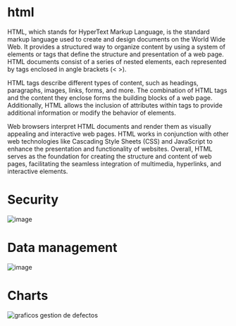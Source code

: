 # html
HTML, which stands for HyperText Markup Language, is the standard markup language used to create and design documents on the World Wide Web.
It provides a structured way to organize content by using a system of elements or tags that define the structure and presentation of a web page. HTML documents consist of a series of nested elements, each represented by tags enclosed in angle brackets (< >).

HTML tags describe different types of content, such as headings, paragraphs, images, links, forms, and more. The combination of HTML tags and the content they enclose forms the building blocks of a web page. Additionally, HTML allows the inclusion of attributes within tags to provide additional information or modify the behavior of elements.

Web browsers interpret HTML documents and render them as visually appealing and interactive web pages. HTML works in conjunction with other web technologies like Cascading Style Sheets (CSS) and JavaScript to enhance the presentation and functionality of websites. Overall, HTML serves as the foundation for creating the structure and content of web pages, facilitating the seamless integration of multimedia, hyperlinks, and interactive elements.

# Security
![image](https://github.com/jariver1986/html/assets/62295761/21481d8c-b5cf-47f2-9ae7-a5301cad46b1)

# Data management
![image](https://github.com/jariver1986/html/assets/62295761/6db96d4f-6735-44c4-936d-8297ca529c20)

# Charts
![graficos gestion de defectos](https://github.com/jariver1986/html/assets/62295761/29e0f597-9ffd-4c6b-b7a3-e6e261e72d0a)


